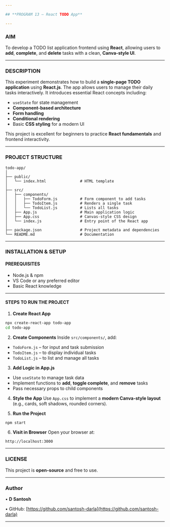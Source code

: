```yaml
---

## **PROGRAM 13 – React TODO App**

---
```


### **AIM**

To develop a TODO list application frontend using **React**, allowing users to **add**, **complete**, and **delete** tasks with a clean, **Canva-style UI**.

---

### **DESCRIPTION**

This experiment demonstrates how to build a **single-page TODO application** using **React.js**. The app allows users to manage their daily tasks interactively. It introduces essential React concepts including:

* `useState` for state management
* **Component-based architecture**
* **Form handling**
* **Conditional rendering**
* Basic **CSS styling** for a modern UI

This project is excellent for beginners to practice **React fundamentals** and frontend interactivity.

---

### **PROJECT STRUCTURE**

```
todo-app/
│
├── public/
│   └── index.html               # HTML template
│
├── src/
│   ├── components/
│   │   ├── TodoForm.js          # Form component to add tasks
│   │   ├── TodoItem.js          # Renders a single task
│   │   └── TodoList.js          # Lists all tasks
│   ├── App.js                   # Main application logic
│   ├── App.css                  # Canvas-style CSS design
│   └── index.js                 # Entry point of the React app
│
├── package.json                 # Project metadata and dependencies
└── README.md                    # Documentation
```

---

### **INSTALLATION & SETUP**

#### **PREREQUISITES**

* Node.js & npm
* VS Code or any preferred editor
* Basic React knowledge

---

#### **STEPS TO RUN THE PROJECT**

1. **Create React App**

```bash
npx create-react-app todo-app
cd todo-app
```

2. **Create Components**
   Inside `src/components/`, add:

* `TodoForm.js` – for input and task submission
* `TodoItem.js` – to display individual tasks
* `TodoList.js` – to list and manage all tasks

3. **Add Logic in App.js**

* Use `useState` to manage task data
* Implement functions to **add**, **toggle complete**, and **remove** tasks
* Pass necessary props to child components

4. **Style the App**
   Use `App.css` to implement a **modern Canva-style layout** (e.g., cards, soft shadows, rounded corners).

5. **Run the Project**

```bash
npm start
```

6. **Visit in Browser**
   Open your browser at:

```
http://localhost:3000
```

---

### **LICENSE**

This project is **open-source** and free to use.

---

### **Author**

• **D Santosh**

• GitHub: [https://github.com/santosh-darla](https://github.com/santosh-darla)

---
